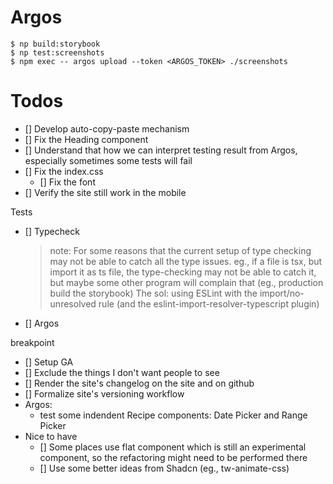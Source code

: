 # Argos
```
$ np build:storybook
$ np test:screenshots
$ npm exec -- argos upload --token <ARGOS_TOKEN> ./screenshots

```


# Todos
- [] Develop auto-copy-paste mechanism
- [] Fix the Heading component
- [] Understand that how we can interpret testing result from Argos, especially sometimes some tests will fail
- [] Fix the index.css
  - [] Fix the font
- [] Verify the site still work in the mobile

Tests
- [] Typecheck
  > note: For some reasons that the current setup of type checking may not be able to catch all the type issues. eg., if a file is tsx, but import it as ts file, the type-checking may not be able to catch it, but maybe some other program will complain that (eg., production build the storybook)
  > The sol: using ESLint with the import/no-unresolved rule (and the eslint-import-resolver-typescript plugin)

- [] Argos

breakpoint
- [] Setup GA
- [] Exclude the things I don't want people to see
- [] Render the site's changelog on the site and on github
- [] Formalize site's versioning workflow
- Argos:
  - test some indendent Recipe components: Date Picker and Range Picker
- Nice to have
  - [] Some places use flat component which is still an experimental component, so the refactoring might need to be performed there
  - [] Use some better ideas from Shadcn (eg., tw-animate-css)